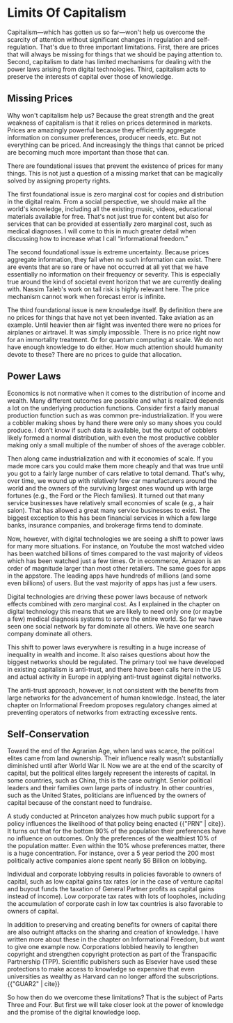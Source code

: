 # Limits Of Capitalism

Capitalism&mdash;which has gotten us so far&mdash;won&apos;t help us overcome the scarcity of attention without significant changes in regulation and self-regulation. That&apos;s due to three important limitations. First, there are prices that will always be missing for things that we should be paying attention to. Second, capitalism to date has limited mechanisms for dealing with the power laws arising from digital technologies. Third, capitalism acts to preserve the interests of capital over those of knowledge.  

## Missing Prices

Why won&apos;t capitalism help us? Because the great strength and the great weakness of capitalism is that it relies  on prices determined in markets. Prices are amazingly powerful because they efficiently aggregate information on consumer preferences, producer needs, etc. But not everything can be priced. And increasingly the things that cannot be priced are becoming much more important than those that can.

There are foundational issues that prevent the existence of prices for many things. This is not just a question of a missing market that can be magically solved by assigning property rights.

The first foundational issue is zero marginal cost for copies and distribution in the digital realm. From a social perspective, we should make all the world&apos;s knowledge, including all the existing music, videos, educational materials available for free. That&apos;s not just true for content but also for services that can be provided at essentially zero marginal cost, such as medical diagnoses. I will come to this in much greater detail when discussing how to increase what I call &ldquo;informational freedom.&rdquo;

The second foundational issue is extreme uncertainty. Because prices aggregate information, they fail when no such information can exist. There are events that are so rare or have not occurred at all yet that we have essentially no  information on their frequency or severity. This is especially true around the kind of societal event horizon that we are currently dealing with. Nassim Taleb&apos;s work on tail risk is highly relevant here. The price mechanism cannot work when forecast error is infinite.

The third foundational issue is new knowledge itself. By definition there are no prices for things that have not yet been invented. Take aviation as an example. Until heavier then air flight was invented there were no prices for airplanes or airtravel. It was simply impossible. There is no price right now for an immortality treatment. Or for quantum computing at scale. We do not have enough knowledge to do either. How much attention should humanity devote to these? There are no prices to guide that allocation.

## Power Laws

Economics is not normative when it comes to the distribution of income and wealth. Many different outcomes are possible and what is realized depends a lot on the underlying production functions. Consider first a fairly manual production function such as was common pre-industrialization. If you were a cobbler making shoes by hand there were only so many shoes you could produce. I don&apos;t know if such data is available, but the output of cobblers likely formed a normal distribution, with even the most productive cobbler making only a small multiple of the number of shoes of the average cobbler.

Then along came industrialization and with it economies of scale. If you made more cars you could make them more cheaply and that was true until you got to a fairly large number of cars relative to total demand. That&apos;s why, over time, we wound up with relatively few car manufacturers around the world and the owners of the surviving largest ones wound up with large fortunes (e.g., the Ford or the Piech families). It turned out that many service businesses have relatively small economies of scale (e.g., a hair salon). That has allowed a great many service businesses to exist. The biggest exception to this has been financial services in which a few large banks, insurance companies, and brokerage firms tend to dominate.

Now, however, with digital technologies we are seeing a shift to power laws for many more situations. For instance, on Youtube the most watched video has been watched billions of times compared to the vast majority of videos which has been watched just a few times. Or in ecommerce, Amazon is an order of magnitude larger than most other retailers. The same goes for apps in the appstore. The leading apps have hundreds of millions (and some even billions) of users. But the vast majority of apps has just a few users.

Digital technologies are driving these power laws because of network effects combined with zero marginal cost. As I explained in the chapter on digital technology this means that we are likely to need only one (or maybe a few) medical diagnosis systems to serve the entire world. So far we have seen one social network by far dominate all others. We have one search company dominate all others.

This shift to power laws everywhere is resulting in a huge increase of inequality in wealth and income. It also raises questions about how the biggest networks should be regulated. The primary tool we have developed in existing capitalism is anti-trust, and there have been calls here in the US and actual activity in Europe in applying anti-trust against digital networks.     

The anti-trust approach, however, is not consistent with the benefits from large networks for the advancement of human knowledge. Instead, the later chapter on Informational Freedom proposes regulatory changes aimed at preventing operators of networks from extracting excessive rents.


## Self-Conservation

Toward the end of the Agrarian Age, when land was scarce, the political elites came from land ownership. Their influence really wasn&apos;t substantially diminished until after World War II. Now we are at the end of the scarcity of capital, but the political elites largely represent the interests of capital. In some countries, such as China, this is the case outright. Senior political leaders and their families own large parts of industry. In other countries, such as the United States, politicians are influenced by the owners of capital because of the constant need to fundraise.

A study conducted at Princeton analyzes how much public support for a policy influences the likelihood of that policy being enacted {{"PRN" | cite}}. It turns out that for the bottom 90% of the population their preferences have no influence on outcomes. Only the preferences of the wealthiest 10% of the population matter. Even within the 10% whose preferences matter, there is a huge concentration. For instance, over a 5 year period the 200 most politically active companies alone spent nearly $6 Billion on lobbying.

Individual and corporate lobbying results in policies favorable to owners of capital, such as low capital gains tax rates (or in the case of venture capital and buyout funds the taxation of General Partner profits as capital gains instead of income). Low corporate tax rates with lots of loopholes, including the accumulation of corporate cash in low tax countries is also favorable to owners of capital.

In addition to preserving and creating benefits for owners of capital there are also outright attacks on the sharing and creation of knowledge. I have written more about these in the chapter on Informational Freedom, but want to give one example now. Corporations lobbied heavily to lengthen copyright and strengthen copyright protection as part of the Transpacific Partnership (TPP). Scientific publishers such as Elsevier have used these protections to make access to knowledge so expensive that even universities as wealthy as Harvard can no longer afford the subscriptions. {{"GUAR2" | cite}}

So how then do we overcome these limitations? That is the subject of Parts Three and Four. But first we will take closer look at the power of knowledge and the promise of the digital knowledge loop.
